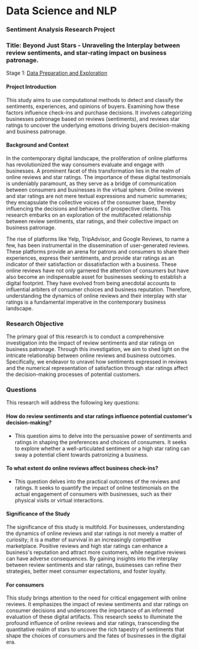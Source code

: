 # Data Science and NLP 
### Sentiment Analysis Research Project

### Title: Beyond Just Stars - Unraveling the Interplay between review sentiments, and star-rating impact on business patronage.
Stage 1: <a href="https://github.com/RaphRivers/portfolio/blob/main/Data%20Exploration%2C%20Collection%20and%20Preparation.ipynb"> Data Preparation and Exploration </a>

#### Project Introduction
This study aims to use computational methods to detect and classify the sentiments, experiences, and opinions of buyers. Examining how these factors influence check-ins and purchase decisions. It involves categorizing businesses patronage based on reviews (sentiments), and reviews star ratings to uncover the underlying emotions driving buyers decision-making and business patronage.

#### Background and Context
In the contemporary digital landscape, the proliferation of online platforms has revolutionized the way consumers evaluate and engage with businesses. A prominent facet of this transformation lies in the realm of online reviews and star ratings. The importance of these digital testimonials is undeniably paramount, as they serve as a bridge of communication between consumers and businesses in the virtual sphere. Online reviews and star ratings are not mere textual expressions and numeric summaries; they encapsulate the collective voices of the consumer base, thereby influencing the decisions and behaviors of prospective clients. This research embarks on an exploration of the multifaceted relationship between review sentiments, star ratings, and their collective impact on business patronage.

The rise of platforms like Yelp, TripAdvisor, and Google Reviews, to name a few, has been instrumental in the dissemination of user-generated reviews. These platforms provide an arena for patrons and consumers to share their experiences, express their sentiments, and provide star ratings as an indicator of their satisfaction or dissatisfaction with a business. These online reviews have not only garnered the attention of consumers but have also become an indispensable asset for businesses seeking to establish a digital footprint. They have evolved from being anecdotal accounts to influential arbiters of consumer choices and business reputation. Therefore, understanding the dynamics of online reviews and their interplay with star ratings is a fundamental imperative in the contemporary business landscape.

### Research Objective
The primary goal of this research is to conduct a comprehensive investigation into the impact of review sentiments and star ratings on business patronage. Through this investigation, we aim to shed light on the intricate relationship between online reviews and business outcomes. Specifically, we endeavor to unravel how sentiments expressed in reviews and the numerical representation of satisfaction through star ratings affect the decision-making processes of potential customers.

### Questions
This research will address the following key questions:

#### How do review sentiments and star ratings influence potential customer's decision-making? 
- This question aims to delve into the persuasive power of sentiments and ratings in shaping the preferences and choices of consumers. It seeks to explore whether a well-articulated sentiment or a high star rating can sway a potential client towards patronizing a business.

#### To what extent do online reviews affect business check-ins? 
- This question delves into the practical outcomes of the reviews and ratings. It seeks to quantify the impact of online testimonials on the actual engagement of consumers with businesses, such as their physical visits or virtual interactions.

#### Significance of the Study
The significance of this study is multifold. For businesses, understanding the dynamics of online reviews and star ratings is not merely a matter of curiosity; it is a matter of survival in an increasingly competitive marketplace. Positive reviews and high star ratings can enhance a business's reputation and attract more customers, while negative reviews can have adverse consequences. By gaining insights into the interplay between review sentiments and star ratings, businesses can refine their strategies, better meet consumer expectations, and foster loyalty.

#### For consumers
This study brings attention to the need for critical engagement with online reviews. It emphasizes the impact of review sentiments and star ratings on consumer decisions and underscores the importance of an informed evaluation of these digital artifacts. This research seeks to illuminate the profound influence of online reviews and star ratings, transcending the quantitative realm of stars to uncover the rich tapestry of sentiments that shape the choices of consumers and the fates of businesses in the digital era.
